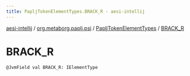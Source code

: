 ```yaml
---
title: PapljTokenElementTypes.BRACK_R - aesi-intellij
---
```


[aesi-intellij](../../index.html) / [org.metaborg.paplj.psi](../index.html) / [PapljTokenElementTypes](index.html) / [BRACK_R](.)

# BRACK_R

`@JvmField val BRACK_R: IElementType`